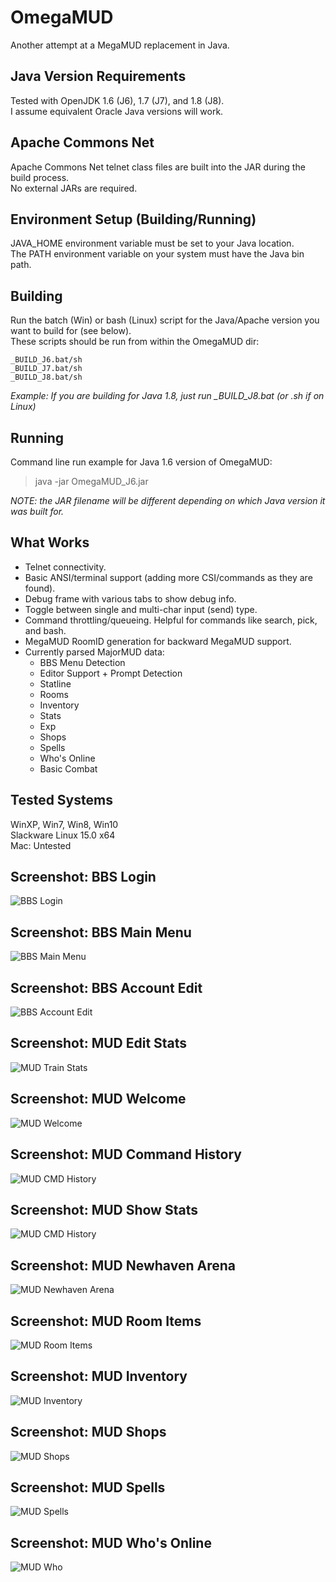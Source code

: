 # OmegaMUD
Another attempt at a MegaMUD replacement in Java.

## Java Version Requirements
Tested with OpenJDK 1.6 (J6), 1.7 (J7), and 1.8 (J8).\
I assume equivalent Oracle Java versions will work.

## Apache Commons Net
Apache Commons Net telnet class files are built into the JAR during the build process.\
No external JARs are required.

## Environment Setup (Building/Running)
JAVA_HOME environment variable must be set to your Java location.\
The PATH environment variable on your system must have the Java bin path.

## Building
Run the batch (Win) or bash (Linux) script for the Java/Apache version you want to build for (see below).\
These scripts should be run from within the OmegaMUD dir:
```
_BUILD_J6.bat/sh
_BUILD_J7.bat/sh
_BUILD_J8.bat/sh
````
*Example: If you are building for Java 1.8, just run _BUILD_J8.bat (or .sh if on Linux)*

## Running
Command line run example for Java 1.6 version of OmegaMUD:
> java -jar OmegaMUD_J6.jar

*NOTE: the JAR filename will be different depending on which Java version it was built for.*

## What Works
* Telnet connectivity.
* Basic ANSI/terminal support (adding more CSI/commands as they are found).
* Debug frame with various tabs to show debug info.
* Toggle between single and multi-char input (send) type.
* Command throttling/queueing. Helpful for commands like search, pick, and bash.
* MegaMUD RoomID generation for backward MegaMUD support.
* Currently parsed MajorMUD data:
  * BBS Menu Detection
  * Editor Support + Prompt Detection
  * Statline
  * Rooms
  * Inventory
  * Stats
  * Exp
  * Shops
  * Spells
  * Who's Online
  * Basic Combat

## Tested Systems
WinXP, Win7, Win8, Win10\
Slackware Linux 15.0 x64\
Mac: Untested

## Screenshot: BBS Login
![BBS Login](./screenshots/omud-bbs_login.png)

## Screenshot: BBS Main Menu
![BBS Main Menu](./screenshots/omud-bbs_main_menu.png)

## Screenshot: BBS Account Edit
![BBS Account Edit](./screenshots/omud-bbs_account_edit.png)

## Screenshot: MUD Edit Stats
![MUD Train Stats](./screenshots/omud-mud_train_stats.png)

## Screenshot: MUD Welcome
![MUD Welcome](./screenshots/omud-mud_welcome.png)

## Screenshot: MUD Command History
![MUD CMD History](./screenshots/omud-mud_cmd_history.png)

## Screenshot: MUD Show Stats
![MUD CMD History](./screenshots/omud-mud_stats.png)

## Screenshot: MUD Newhaven Arena
![MUD Newhaven Arena](./screenshots/omud-mud_newhaven_arena.png)

## Screenshot: MUD Room Items
![MUD Room Items](./screenshots/omud-mud_room_items.png)

## Screenshot: MUD Inventory
![MUD Inventory](./screenshots/omud-mud_inventory.png)

## Screenshot: MUD Shops
![MUD Shops](./screenshots/omud-mud_shop.png)

## Screenshot: MUD Spells
![MUD Spells](./screenshots/omud-mud_spells.png)

## Screenshot: MUD Who's Online
![MUD Who](./screenshots/omud-mud_who.png)
